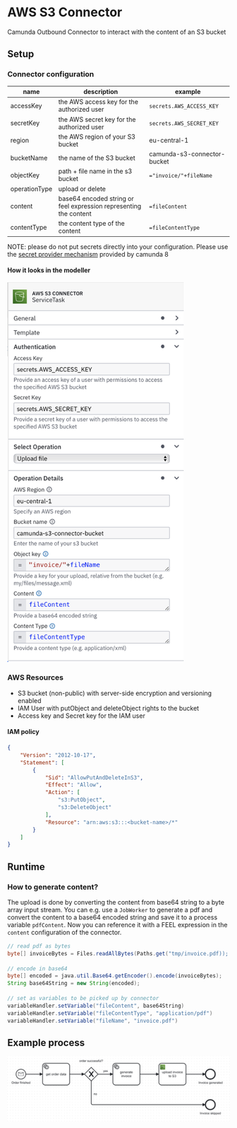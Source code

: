 # AWS S3 Connector

Camunda Outbound Connector to interact with the content of an S3 bucket

## Setup

### Connector configuration

|name         |description                                                      |example                    |
|-------------|-----------------------------------------------------------------|---------------------------|
|accessKey    |the AWS access key for the authorized user                       |`secrets.AWS_ACCESS_KEY`   |
|secretKey    |the AWS secret key for the authorized user                       |`secrets.AWS_SECRET_KEY`   |
|region       |the AWS region of your S3 bucket                                 |eu-central-1               |
|bucketName   |the name of the S3 bucket                                        |camunda-s3-connector-bucket|
|objectKey    |path + file name in the s3 bucket                                |`="invoice/"+fileName`     |
|operationType|upload or delete                                                 |                           |
|content      |base64 encoded string or feel expression representing the content|`=fileContent`             |
|contentType  |the content type of the content                                  |`=fileContentType`         |

NOTE: please do not put secrets directly into your configuration. Please use the [secret provider mechanism](https://docs.camunda.io/docs/components/connectors/use-connectors/#using-secrets) provided by camunda 8

#### How it looks in the modeller
<img src="assets/connector-config-example.png" alt="how it looks like in the modeller" width="400" />

### AWS Resources
- S3 bucket (non-public) with server-side encryption and versioning enabled
- IAM User with putObject and deleteObject rights to the bucket
- Access key and Secret key for the IAM user

#### IAM policy

```json
{
    "Version": "2012-10-17",
    "Statement": [
        {
            "Sid": "AllowPutAndDeleteInS3",
            "Effect": "Allow",
            "Action": [
                "s3:PutObject",
                "s3:DeleteObject"
            ],
            "Resource": "arn:aws:s3:::<bucket-name>/*"
        }
    ]
}
```

## Runtime

### How to generate content?
The upload is done by converting the content from base64 string to a byte array input stream. You can e.g. use a `JobWorker` to generate a pdf and
convert the content to a base64 encoded string and save it to a process variable `pdfContent`. Now you can reference it with a FEEL expression in the `content` 
configuration of the connector.

```java
// read pdf as bytes
byte[] invoiceBytes = Files.readAllBytes(Paths.get("tmp/invoice.pdf)); 

// encode in base64
byte[] encoded = java.util.Base64.getEncoder().encode(invoiceBytes);
String base64String = new String(encoded);

// set as variables to be picked up by connector
variableHandler.setVariable("fileContent", base64String)
variableHandler.setVariable("fileContentType", "application/pdf")
variableHandler.setVariable("fileName", "invoice.pdf")
```

## Example process
![process.png](assets/process.png)

